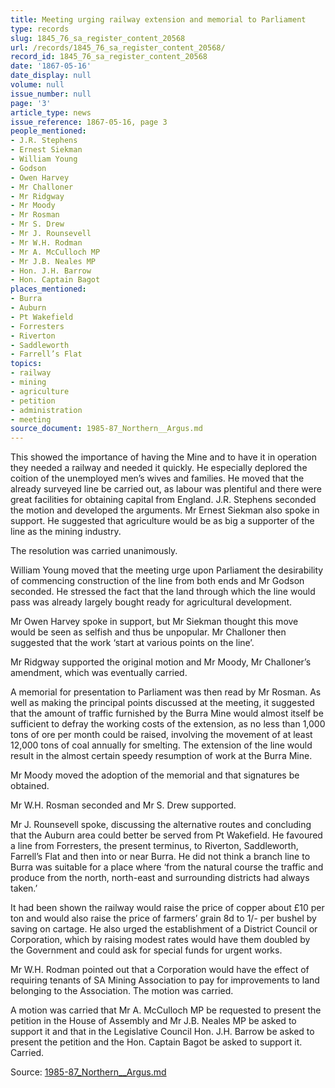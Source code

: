 ```yaml
---
title: Meeting urging railway extension and memorial to Parliament
type: records
slug: 1845_76_sa_register_content_20568
url: /records/1845_76_sa_register_content_20568/
record_id: 1845_76_sa_register_content_20568
date: '1867-05-16'
date_display: null
volume: null
issue_number: null
page: '3'
article_type: news
issue_reference: 1867-05-16, page 3
people_mentioned:
- J.R. Stephens
- Ernest Siekman
- William Young
- Godson
- Owen Harvey
- Mr Challoner
- Mr Ridgway
- Mr Moody
- Mr Rosman
- Mr S. Drew
- Mr J. Rounsevell
- Mr W.H. Rodman
- Mr A. McCulloch MP
- Mr J.B. Neales MP
- Hon. J.H. Barrow
- Hon. Captain Bagot
places_mentioned:
- Burra
- Auburn
- Pt Wakefield
- Forresters
- Riverton
- Saddleworth
- Farrell’s Flat
topics:
- railway
- mining
- agriculture
- petition
- administration
- meeting
source_document: 1985-87_Northern__Argus.md
---
```


This showed the importance of having the Mine and to have it in operation they needed a railway and needed it quickly.  He especially deplored the coition of the unemployed men’s wives and families.  He moved that the already surveyed line be carried out, as labour was plentiful and there were great facilities for obtaining capital from England.  J.R. Stephens seconded the motion and developed the arguments.  Mr Ernest Siekman also spoke in support.  He suggested that agriculture would be as big a supporter of the line as the mining industry.

The resolution was carried unanimously.

William Young moved that the meeting urge upon Parliament the desirability of commencing construction of the line from both ends and Mr Godson seconded.  He stressed the fact that the land through which the line would pass was already largely bought ready for agricultural development.

Mr Owen Harvey spoke in support, but Mr Siekman thought this move would be seen as selfish and thus be unpopular.  Mr Challoner then suggested that the work ‘start at various points on the line’.

Mr Ridgway supported the original motion and Mr Moody, Mr Challoner’s amendment, which was eventually carried.

A memorial for presentation to Parliament was then read by Mr Rosman.  As well as making the principal points discussed at the meeting, it suggested that the amount of traffic furnished by the Burra Mine would almost itself be sufficient to defray the working costs of the extension, as no less than 1,000 tons of ore per month could be raised, involving the movement of at least 12,000 tons of coal annually for smelting.  The extension of the line would result in the almost certain speedy resumption of work at the Burra Mine.

Mr Moody moved the adoption of the memorial and that signatures be obtained.

Mr W.H. Rosman seconded and Mr S. Drew supported.

Mr J. Rounsevell spoke, discussing the alternative routes and concluding that the Auburn area could better be served from Pt Wakefield.  He favoured a line from Forresters, the present terminus, to Riverton, Saddleworth, Farrell’s Flat and then into or near Burra.  He did not think a branch line to Burra was suitable for a place where ‘from the natural course the traffic and produce from the north, north-east and surrounding districts had always taken.’

It had been shown the railway would raise the price of copper about £10 per ton and would also raise the price of farmers’ grain 8d to 1/- per bushel by saving on cartage.  He also urged the establishment of a District Council or Corporation, which by raising modest rates would have them doubled by the Government and could ask for special funds for urgent works.

Mr W.H. Rodman pointed out that a Corporation would have the effect of requiring tenants of SA Mining Association to pay for improvements to land belonging to the Association.  The motion was carried.

A motion was carried that Mr A. McCulloch MP be requested to present the petition in the House of Assembly and Mr J.B. Neales MP be asked to support it and that in the Legislative Council Hon. J.H. Barrow be asked to present the petition and the Hon. Captain Bagot be asked to support it.  Carried.

Source: [1985-87_Northern__Argus.md](/downloads/markdown/1985-87_Northern__Argus.md)
